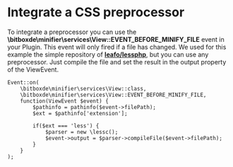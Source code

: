 # Integrate a CSS preprocessor

To integrate a preprocessor you can use the **\bitboxde\minifier\services\View::EVENT_BEFORE_MINIFY_FILE** event in your Plugin.
This event will only fired if a file has changed. We used for this example the simple repository
of **[leafo/lessphp](https://github.com/leafo/lessphp)**, but you can use any preprocessor. Just compile the file and set the
result in the output property of the ViewEvent.

    Event::on(
        \bitboxde\minifier\services\View::class,
        \bitboxde\minifier\services\View::EVENT_BEFORE_MINIFY_FILE,
        function(ViewEvent $event) {
            $pathinfo = pathinfo($event->filePath);
            $ext = $pathinfo['extension'];

            if($ext === 'less') {
                $parser = new \lessc();
                $event->output = $parser->compileFile($event->filePath);
            }
        }
    );